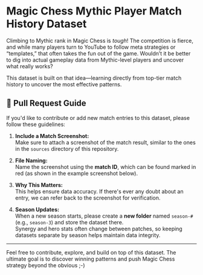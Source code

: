 # Magic Chess Mythic Player Match History Dataset

Climbing to Mythic rank in Magic Chess is *tough*! The competition is fierce, and while many players turn to YouTube to follow meta strategies or “templates,” that often takes the fun out of the game. Wouldn’t it be better to dig into actual gameplay data from Mythic-level players and uncover what really works?

This dataset is built on that idea—learning directly from top-tier match history to uncover the most effective patterns.


## 🤝 Pull Request Guide

If you'd like to contribute or add new match entries to this dataset, please follow these guidelines:

1. **Include a Match Screenshot:**  
   Make sure to attach a screenshot of the match result, similar to the ones in the `sources` directory of this repository.  

2. **File Naming:**  
   Name the screenshot using the **match ID**, which can be found marked in red (as shown in the example screenshot below).

3. **Why This Matters:**  
   This helps ensure data accuracy. If there's ever any doubt about an entry, we can refer back to the screenshot for verification.

4. **Season Updates:**  
   When a new season starts, please create a **new folder** named `season-#` (e.g., `season-3`) and store the dataset there.  
   Synergy and hero stats often change between patches, so keeping datasets separate by season helps maintain data integrity.

---

Feel free to contribute, explore, and build on top of this dataset. The ultimate goal is to discover winning patterns and push Magic Chess strategy beyond the obvious ;-)
